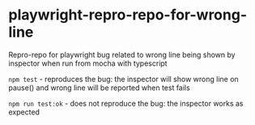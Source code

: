 # playwright-repro-repo-for-wrong-line
Repro-repo for playwright bug related to wrong line being shown by inspector when run from mocha with typescript

`npm test` - reproduces the bug: the inspector will show wrong line on pause() and wrong line will be reported when test fails

`npm run test:ok` - does not reproduce the bug: the inspector works as expected 
